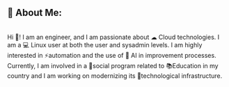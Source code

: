 ## 💫 About Me:

<br>Hi 👋! I am an engineer, and I am passionate about ☁ Cloud technologies. I am a 💻 Linux user at both the user and sysadmin levels. I am highly interested in ⚡automation and the use of 🤖 AI in improvement processes. Currently, I am involved in a 👨social program related to 📚Education in my country and I am working on modernizing its 🚀technological infrastructure.<br>

